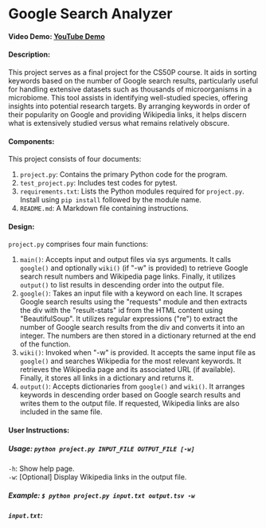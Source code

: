 # Google Search Analyzer

#### Video Demo: [YouTube Demo](https://youtu.be/7jk9Uzj8HM0)
#### Description:
This project serves as a final project for the CS50P course. It aids in sorting keywords based on the number of Google search results, particularly useful for handling extensive datasets such as thousands of microorganisms in a microbiome. This tool assists in identifying well-studied species, offering insights into potential research targets. By arranging keywords in order of their popularity on Google and providing Wikipedia links, it helps discern what is extensively studied versus what remains relatively obscure.

#### Components:
This project consists of four documents:
1. `project.py`: Contains the primary Python code for the program.
2. `test_project.py`: Includes test codes for pytest.
3. `requirements.txt`: Lists the Python modules required for `project.py`. Install using `pip install` followed by the module name.
4. `README.md`: A Markdown file containing instructions.

#### Design:
`project.py` comprises four main functions:
1. `main()`: Accepts input and output files via sys arguments. It calls `google()` and optionally `wiki()` (if "-w" is provided) to retrieve Google search result numbers and Wikipedia page links. Finally, it utilizes `output()` to list results in descending order into the output file.
2. `google()`: Takes an input file with a keyword on each line. It scrapes Google search results using the "requests" module and then extracts the div with the "result-stats" id from the HTML content using "BeautifulSoup". It utilizes regular expressions ("re") to extract the number of Google search results from the div and converts it into an integer. The numbers are then stored in a dictionary returned at the end of the function.
3. `wiki()`: Invoked when "-w" is provided. It accepts the same input file as `google()` and searches Wikipedia for the most relevant keywords. It retrieves the Wikipedia page and its associated URL (if available). Finally, it stores all links in a dictionary and returns it.
4. `output()`: Accepts dictionaries from `google()` and `wiki()`. It arranges keywords in descending order based on Google search results and writes them to the output file. If requested, Wikipedia links are also included in the same file.

#### User Instructions:
##### Usage: `python project.py INPUT_FILE OUTPUT_FILE [-w]`
`-h`: Show help page.\
`-w`: \[Optional\] Display Wikipedia links in the output file.

##### Example: `$ python project.py input.txt output.tsv -w`
##### `input.txt`:
